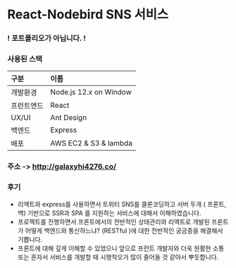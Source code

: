 # React-Nodebird SNS 서비스
### ! 포트폴리오가 아닙니다. !

### 사용된 스택
| 구분 | 이름 |
|:---|:---|
|개발환경|Node.js 12.x on Window|
|프런트엔드|React|
|UX/UI|Ant Design|
|백엔드 | Express|
|배포|AWS EC2 & S3 & lambda |

### 주소 -> http://galaxyhi4276.co/

### 후기
* 리액트와 express를 사용하면서 트위터 SNS를 클론코딩하고 서버 두개 ( 프론트, 백) 기반으로
SSR과 SPA 를 지원하는 서비스에 대해서 이해하였습니다.
* 프로젝트를 진행하면서 프론트에서의 전반적인 상태관리와 리액트로 개발된 프론트가 어떻게 백엔드와 통신하느냐? (RESTful )에 대한 전반적인 궁금증을 해결해서 기쁩니다.
* 프론트에 대해 깊게 이해할 수 있었으니 앞으로 프런트 개발자와 더욱 원활한 소통 또는 혼자서 서비스를 개발할 때 시행착오가 많이 줄어들 것 같아서 뿌듯합니다.



